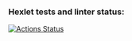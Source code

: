 ### Hexlet tests and linter status:
[![Actions Status](https://github.com/Alies12/java-project-61/actions/workflows/hexlet-check.yml/badge.svg)](https://github.com/Alies12/java-project-61/actions)